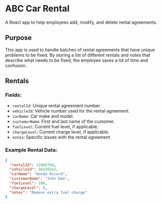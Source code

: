 # ABC Car Rental

A React app to help employees add, modify, and delete rental agreements.

## Purpose
This app is used to handle batches of rental agreements that have unique problems to be fixed. By storing a list of different rentals and notes that describe what needs to be fixed, the employee saves a lot of time and confusion.

## Rentals

### Fields:
- `rentalId`: Unique rental agreement number.
- `vehicleId`: Vehicle number used for the rental agreement.
- `carName`: Car make and model.
- `customerName`: First and last name of the customer.
- `fuelLevel`: Current fuel level, if applicable.
- `chargeLevel`: Current charge level, if applicable.
- `notes`: Specific issues with the rental agreement

### Example Rental Data:
```json
{
  "rentalId": 11806794,
  "vehicleId": 56439242,
  "carName": "Honda Accord",
  "customerName": "John Doe",
  "fuelLevel": 100,
  "chargeLevel": 0,
  "notes": "Remove extra fuel charge"
}
```

